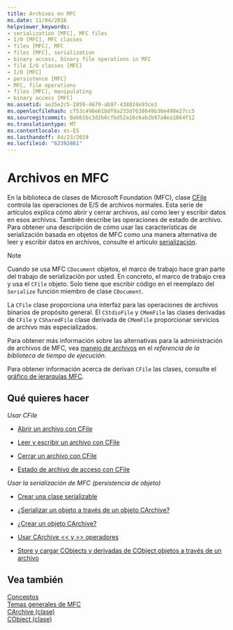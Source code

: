 ```yaml
---
title: Archivos en MFC
ms.date: 11/04/2016
helpviewer_keywords:
- serialization [MFC], MFC files
- I/O [MFC], MFC classes
- files [MFC], MFC
- files [MFC], serialization
- binary access, binary file operations in MFC
- file I/O classes [MFC]
- I/O [MFC]
- persistence [MFC]
- MFC, file operations
- files [MFC], manipulating
- binary access [MFC]
ms.assetid: ae25e2c5-2859-4679-ab97-438824e93ce1
ms.openlocfilehash: cf53c498e61bdf0a233d7638649b30e498e27cc5
ms.sourcegitcommit: 0ab61bc3d2b6cfbd52a16c6ab2b97a8ea1864f12
ms.translationtype: MT
ms.contentlocale: es-ES
ms.lasthandoff: 04/23/2019
ms.locfileid: "62392861"
---
```

# <a name="files-in-mfc"></a>Archivos en MFC

En la biblioteca de clases de Microsoft Foundation (MFC), clase [CFile](../mfc/reference/cfile-class.md) controla las operaciones de E/S de archivos normales. Esta serie de artículos explica cómo abrir y cerrar archivos, así como leer y escribir datos en esos archivos. También describe las operaciones de estado de archivo. Para obtener una descripción de cómo usar las características de serialización basada en objetos de MFC como una manera alternativa de leer y escribir datos en archivos, consulte el artículo [serialización](../mfc/serialization-in-mfc.md).

> [!NOTE]
>  Cuando se usa MFC `CDocument` objetos, el marco de trabajo hace gran parte del trabajo de serialización por usted. En concreto, el marco de trabajo crea y usa el `CFile` objeto. Solo tiene que escribir código en el reemplazo del `Serialize` función miembro de clase `CDocument`.

La `CFile` clase proporciona una interfaz para las operaciones de archivos binarios de propósito general. El `CStdioFile` y `CMemFile` las clases derivadas de `CFile` y `CSharedFile` clase derivada de `CMemFile` proporcionar servicios de archivo más especializados.

Para obtener más información sobre las alternativas para la administración de archivos de MFC, vea [manejo de archivos](../c-runtime-library/file-handling.md) en el *referencia de la biblioteca de tiempo de ejecución*.

Para obtener información acerca de derivan `CFile` las clases, consulte el [gráfico de jerarquías MFC](../mfc/hierarchy-chart.md).

## <a name="what-do-you-want-to-do"></a>Qué quieres hacer

*Usar CFile*

- [Abrir un archivo con CFile](../mfc/opening-files.md)

- [Leer y escribir un archivo con CFile](../mfc/reading-and-writing-files.md)

- [Cerrar un archivo con CFile](../mfc/closing-files.md)

- [Estado de archivo de acceso con CFile](../mfc/accessing-file-status.md)

*Usar la serialización de MFC (persistencia de objeto)*

- [Crear una clase serializable](../mfc/serialization-making-a-serializable-class.md)

- [¿Serializar un objeto a través de un objeto CArchive?](../mfc/serialization-serializing-an-object.md)

- [¿Crear un objeto CArchive?](../mfc/two-ways-to-create-a-carchive-object.md)

- [Usar CArchive <\< y >> operadores](../mfc/using-the-carchive-output-and-input-operators.md)

- [Store y cargar CObjects y derivadas de CObject objetos a través de un archivo](../mfc/storing-and-loading-cobjects-via-an-archive.md)

## <a name="see-also"></a>Vea también

[Conceptos](../mfc/mfc-concepts.md)<br/>
[Temas generales de MFC](../mfc/general-mfc-topics.md)<br/>
[CArchive (clase)](../mfc/reference/carchive-class.md)<br/>
[CObject (clase)](../mfc/reference/cobject-class.md)
